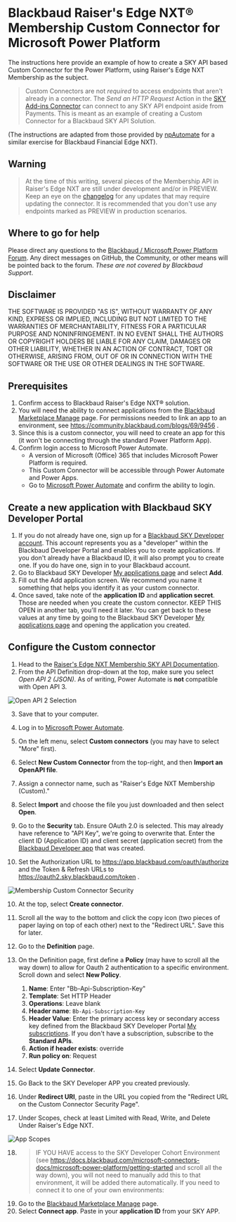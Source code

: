 # Blackbaud Raiser's Edge NXT® Membership Custom Connector for Microsoft Power Platform

The instructions here provide an example of how to create a SKY API based Custom Connector for the Power Platform, using Raiser's Edge NXT Membership as the subject.  

> Custom Connectors are not _required_ to access endpoints that aren't already in a connector.  The _Send an HTTP Request_ Action in the [SKY Add-ins Connector](https://learn.microsoft.com/en-us/connectors/blackbaudskyaddins/#send-an-http-request) can connect to any SKY API endpoint aside from Payments.  This is meant as an example of creating a Custom Connector for a Blackbaud SKY API Solution. 

(The instructions are adapted from those provided by [npAutomate](https://npautomate.com/) for a similar exercise for Blackbaud Financial Edge NXT). 

## Warning
> At the time of this writing, several pieces of the Membership API in Raiser's Edge NXT are still under development and/or in PREVIEW. Keep an eye on the [changelog](https://developer.blackbaud.com/skyapi/support/changelog/renxt) for any updates that may require updating the connector.  It is recommended that you don't use any endpoints marked as PREVIEW in production scenarios. 

## Where to go for help
Please direct any questions to the [Blackbaud / Microsoft Power Platform Forum](https://community.blackbaud.com/forums/viewcategory/586). Any direct messages on GitHub, the Community, or other means will be pointed back to the forum.  _These are not covered by Blackbaud Support_. 

## Disclaimer
THE SOFTWARE IS PROVIDED "AS IS", WITHOUT WARRANTY OF ANY KIND, EXPRESS OR IMPLIED, INCLUDING BUT NOT LIMITED TO THE WARRANTIES OF MERCHANTABILITY, FITNESS FOR A PARTICULAR PURPOSE AND NONINFRINGEMENT. IN NO EVENT SHALL THE AUTHORS OR COPYRIGHT HOLDERS BE LIABLE FOR ANY CLAIM, DAMAGES OR OTHER LIABILITY, WHETHER IN AN ACTION OF CONTRACT, TORT OR OTHERWISE, ARISING FROM, OUT OF OR IN CONNECTION WITH THE SOFTWARE OR THE USE OR OTHER DEALINGS IN THE SOFTWARE.

## Prerequisites

1. Confirm access to Blackbaud Raiser's Edge NXT® solution.
2. You will need the ability to connect applications from the [Blackbaud Marketplace Manage](https://app.blackbaud.com/marketplace/manage) page. For permissions needed to link an app to an environment, see
https://community.blackbaud.com/blogs/69/9456 . 
3. Since this is a custom connector, you will need to create an app for this (it won't be connecting through the standard Power Platform App).  
4. Confirm login access to Microsoft Power Automate. 
      - A version of Microsoft (Office) 365 that includes Microsoft Power Platform is required.
      - This Custom Connector will be accessible through Power Automate and Power Apps.
      - Go to [Microsoft Power Automate](https://make.powerautomate.com) and confirm the ability to login.


## Create a new application with Blackbaud SKY Developer Portal

1. If you do not already have one, sign up for a [Blackbaud SKY Developer account](https://developer.blackbaud.com/signup). This account represents you as a "developer" within the Blackbaud Developer Portal and enables you to create applications. If you don't already have a Blackbaud ID, it will also prompt you to create one. 
If you do have one, sign in to your Blackbaud account.
2. Go to Blackbaud SKY Developer [My applications page](https://developer.blackbaud.com/apps/) and select **Add**.
3. Fill out the Add application screen. We recommend you name it something that helps you identify it as your custom connector.
4. Once saved, take note of the **application ID** and **application secret**.  Those are needed when you create the custom connector. KEEP THIS OPEN in another tab, you'll need it later. You can get back to these values at any time by going to the Blackbaud SKY Developer [My applications page](https://developer.blackbaud.com/apps/) and opening the application you created.    


## Configure the Custom connector

1. Head to the [Raiser's Edge NXT Membership SKY API Documentation](https://developer.sky.blackbaud.com/api#api=membership).
2. From the API Definition drop-down at the top, make sure you select _Open API 2 (JSON)_.  As of writing, Power Automate is **not** compatible with Open API 3. 

![Open API 2 Selection](./MembershipSKYAPI-OpenAPI2.png)

3. Save that to your computer. 

4. Log in to [Microsoft Power Automate](https://make.powerautomate.com).
5. On the left menu, select **Custom connectors** (you may have to select "More" first). 
4. Select **New Custom Connector** from the top-right, and then **Import an OpenAPI file**.
6. Assign a connector name, such as "Raiser's Edge NXT Membership (Custom)."
7. Select **Import** and choose the file you just downloaded and then select **Open**.
8. Go to the **Security** tab.  Ensure OAuth 2.0 is selected. This may already have reference to "API Key", we're going to overwrite that.   Enter the client ID (Application ID) and client secret (application secret) from the [Blackbaud Developer app](https://developer.blackbaud.com/apps/) that was created.
9. Set the Authorization URL to https://app.blackbaud.com/oauth/authorize and the Token & Refresh URLs to https://oauth2.sky.blackbaud.com/token .  

![Membership Custom Connector Security](./MembershipCustomConnector-Security.png)

10. At the top, select **Create connector**. 
11. Scroll all the way to the bottom and click the copy icon (two pieces of paper laying on top of each other) next to the "Redirect URL".  Save this for later.  

12. Go to the **Definition** page.

13. On the Definition page, first define a **Policy** (may have to scroll all the way down) to allow for Oauth 2 authentication to a specific  environment.  Scroll down and select **New Policy**.

      1. **Name**:  Enter "Bb-Api-Subscription-Key"
      2. **Template**:  Set HTTP Header
      3. **Operations**:  Leave blank
      4. **Header name**:  `Bb-Api-Subscription-Key`
      5. **Header Value**:  Enter the primary access key or secondary access key defined from the Blackbaud SKY Developer Portal [My subscriptions]( https://developer.blackbaud.com/subscriptions/). If you don't have a subscription, subscribe to the **Standard APIs**.
      6. **Action if header exists**:  override
      7. **Run policy on**:  Request  
      


14. Select **Update Connector**.

15. Go Back to the SKY Developer APP you created previously. 
16. Under **Redirect URI**, paste in the URL you copied from the "Redirect URL on the Custom Connector Security Page".  
17.  Under Scopes, check at least Limited with Read, Write, and Delete Under Raiser's Edge NXT. 

![App Scopes](./MembershipSKYDevApp-Scopes.png)


18. >IF YOU HAVE access to the SKY Developer Cohort Environment (see https://docs.blackbaud.com/microsoft-connectors-docs/microsoft-power-platform/getting-started and scroll all the way down), you will not need to manually add this to that environment, it will be added there automatically.  If you need to connect it to one of your own environments:
19. Go to the [Blackbaud Marketplace Manage](https://app.blackbaud.com/marketplace/manage) page.
20. Select **Connect app**. Paste in your **application ID** from your SKY APP. 







